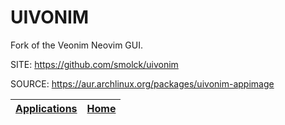 # UIVONIM

 Fork of the Veonim Neovim GUI.

 SITE: https://github.com/smolck/uivonim

 SOURCE: https://aur.archlinux.org/packages/uivonim-appimage

 | [Applications](https://portable-linux-apps.github.io/apps.html) | [Home](https://portable-linux-apps.github.io)
 | --- | --- |
